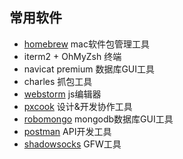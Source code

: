 ## 常用软件
- [homebrew](https://brew.sh/index_zh-cn.html) mac软件包管理工具
- iterm2 + OhMyZsh 终端
- navicat premium 数据库GUI工具
- charles 抓包工具
- [webstorm](http://www.jetbrains.com/webstorm/) js编辑器
- [pxcook](http://www.fancynode.com.cn/pxcook/) 设计&开发协作工具
- [robomongo](https://robomongo.org) mongodb数据库GUI工具
- [postman](https://www.getpostman.com/) API开发工具
- [shadowsocks](https://github.com/shadowsocks) GFW工具
